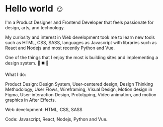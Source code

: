 <h1>Hello world ☺️</h1>

I'm a Product Designer and Frontend Developer that feels passionate for design, arts, and technology.

My curiosity and interest in Web development took me to learn new tools such as HTML, CSS, SASS, languages as Javascript with libraries such as React and Nodejs and most recently Python and Vue.

One of the things that I enjoy the most is building sites and implementing a design system. 🔺 ◼️ 🔹

What I do:

Product Design: Design System, User-centered design, Design Thinking Methodology, User Flows, Wireframing, Visual Design,
Motion design in Figma, User-interaction Design, Prototyping, Video animation, and motion graphics in After Effects.

Web development: HTML, CSS, SASS

Code: Javascript, React, Nodejs, Python and Vue.


